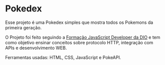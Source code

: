 # Pokedex
Esse projeto é uma Pokedex simples que mostra todos os Pokemons da primeira geração.

O Projeto foi feito seguindo a [Formação JavaScript Developer da DIO](https://web.dio.me/track/formacao-javascript-developer) e tem como objetivo ensinar conceitos sobre protocolo HTTP, integração com APIs e desenvolvimento WEB.

Ferramentas usadas: HTML, CSS, JavaScript e PokeAPI.


